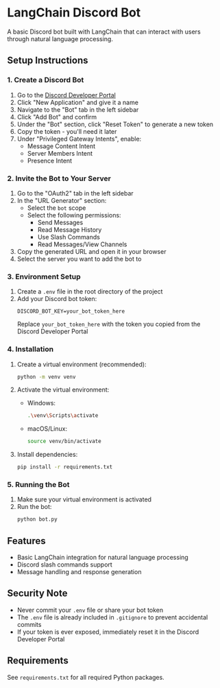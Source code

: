 # LangChain Discord Bot

A basic Discord bot built with LangChain that can interact with users through natural language processing.

## Setup Instructions

### 1. Create a Discord Bot

1. Go to the [Discord Developer Portal](https://discord.com/developers/applications)
2. Click "New Application" and give it a name
3. Navigate to the "Bot" tab in the left sidebar
4. Click "Add Bot" and confirm
5. Under the "Bot" section, click "Reset Token" to generate a new token
6. Copy the token - you'll need it later
7. Under "Privileged Gateway Intents", enable:
   - Message Content Intent
   - Server Members Intent
   - Presence Intent

### 2. Invite the Bot to Your Server

1. Go to the "OAuth2" tab in the left sidebar
2. In the "URL Generator" section:
   - Select the `bot` scope
   - Select the following permissions:
     - Send Messages
     - Read Message History
     - Use Slash Commands
     - Read Messages/View Channels
3. Copy the generated URL and open it in your browser
4. Select the server you want to add the bot to

### 3. Environment Setup

1. Create a `.env` file in the root directory of the project
2. Add your Discord bot token:
   ```
   DISCORD_BOT_KEY=your_bot_token_here
   ```
   Replace `your_bot_token_here` with the token you copied from the Discord Developer Portal

### 4. Installation

1. Create a virtual environment (recommended):

   ```bash
   python -m venv venv
   ```

2. Activate the virtual environment:

   - Windows:
     ```bash
     .\venv\Scripts\activate
     ```
   - macOS/Linux:
     ```bash
     source venv/bin/activate
     ```

3. Install dependencies:
   ```bash
   pip install -r requirements.txt
   ```

### 5. Running the Bot

1. Make sure your virtual environment is activated
2. Run the bot:
   ```bash
   python bot.py
   ```

## Features

- Basic LangChain integration for natural language processing
- Discord slash commands support
- Message handling and response generation

## Security Note

- Never commit your `.env` file or share your bot token
- The `.env` file is already included in `.gitignore` to prevent accidental commits
- If your token is ever exposed, immediately reset it in the Discord Developer Portal

## Requirements

See `requirements.txt` for all required Python packages.
